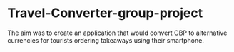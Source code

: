 # Travel-Converter-group-project
The aim was to create an application that would convert GBP to alternative currencies for tourists ordering takeaways using their smartphone. 
